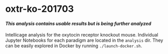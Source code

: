 <!---
    This file is part of oxtr-ko-201703.
    Copyright (C) 2018-2019  Emir Turkes

    This program is free software: you can redistribute it and/or modify
    it under the terms of the GNU General Public License as published by
    the Free Software Foundation, either version 3 of the License, or
    (at your option) any later version.

    This program is distributed in the hope that it will be useful,
    but WITHOUT ANY WARRANTY; without even the implied warranty of
    MERCHANTABILITY or FITNESS FOR A PARTICULAR PURPOSE.  See the
    GNU General Public License for more details.

    You should have received a copy of the GNU General Public License
    along with this program.  If not, see <http://www.gnu.org/licenses/>.

    Emir Turkes can be contacted at eturkes@bu.edu
-->

# oxtr-ko-201703
#### *This analysis contains usable results but is being further analyzed*

Intellicage analysis for the oxytocin receptor knockout mouse.
Individual Jupyter Notebooks for each paradigm are located in the `analysis` dir.
They can be easily explored in Docker by running `./launch-docker.sh`.
